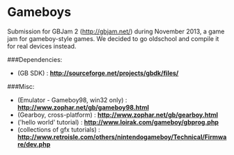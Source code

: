 Gameboys
========

Submission for GBJam 2 (http://gbjam.net/) during November 2013, a game jam for gameboy-style games. We decided to go oldschool and compile it for real devices instead. 

###Dependencies:

* (GB SDK) : **http://sourceforge.net/projects/gbdk/files/**

###Misc:

* (Emulator - Gameboy98, win32 only) : **http://www.zophar.net/gb/gameboy98.html**
* (Gearboy, cross-platform) : **http://www.zophar.net/gb/gearboy.html**
* ('hello world' tutorial) : **http://www.loirak.com/gameboy/gbprog.php**
* (collections of gfx tutorials) : **http://www.retroisle.com/others/nintendogameboy/Technical/Firmware/dev.php**


